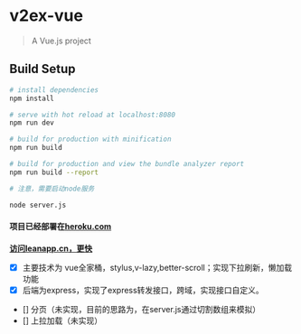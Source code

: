# v2ex-vue

> A Vue.js project

## Build Setup

``` bash
# install dependencies
npm install

# serve with hot reload at localhost:8080
npm run dev

# build for production with minification
npm run build

# build for production and view the bundle analyzer report
npm run build --report

# 注意，需要启动node服务

node server.js
```
#### 项目已经部署在[heroku.com](https://v2ex-vue.herokuapp.com/)
**[访问leanapp.cn，更快](http://v2er.leanapp.cn/#/now)**
- [x] 主要技术为 vue全家桶，stylus,v-lazy,better-scroll；实现下拉刷新，懒加载功能
- [x] 后端为express，实现了express转发接口，跨域，实现接口自定义。
- [] 分页（未实现，目前的思路为，在server.js通过切割数组来模拟）
- [] 上拉加载（未实现）  
